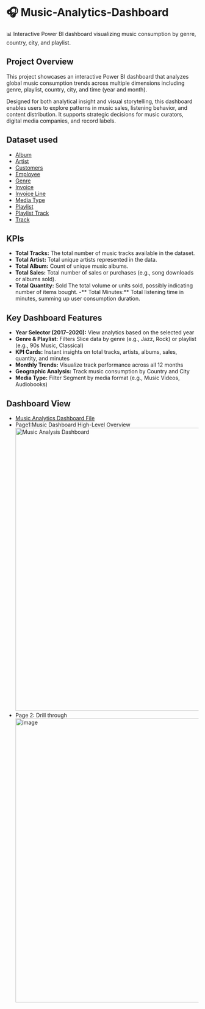 # 🎧 Music-Analytics-Dashboard
📊 Interactive Power BI dashboard visualizing music consumption by genre, country, city, and playlist.

## Project Overview
This project showcases an interactive Power BI dashboard that analyzes global music consumption trends across multiple dimensions including genre, playlist, country, city, and time (year and month).

Designed for both analytical insight and visual storytelling, this dashboard enables users to explore patterns in music sales, listening behavior, and content distribution. It supports strategic decisions for music curators, digital media companies, and record labels.


## Dataset used 
- <a href="https://github.com/PrajaktaPortfolio/Music-Analytics-Dashboard/blob/main/album.csv">Album </a>
- <a href="https://github.com/PrajaktaPortfolio/Music-Analytics-Dashboard/blob/main/artist.csv">Artist </a>
- <a href="https://github.com/PrajaktaPortfolio/Music-Analytics-Dashboard/blob/main/customers.csv"> Customers</a>
- <a href="https://github.com/PrajaktaPortfolio/Music-Analytics-Dashboard/blob/main/employee.csv">Employee </a>
- <a href="https://github.com/PrajaktaPortfolio/Music-Analytics-Dashboard/blob/main/genre.csv">Genre </a>
- <a href="https://github.com/PrajaktaPortfolio/Music-Analytics-Dashboard/blob/main/invoice.csv">Invoice </a>
- <a href="https://github.com/PrajaktaPortfolio/Music-Analytics-Dashboard/blob/main/invoice_line.csv">Invoice Line </a>
- <a href="https://github.com/PrajaktaPortfolio/Music-Analytics-Dashboard/blob/main/media_type.csv">Media Type </a>
- <a href="https://github.com/PrajaktaPortfolio/Music-Analytics-Dashboard/blob/main/playlist.csv">Playlist </a>
- <a href="https://github.com/PrajaktaPortfolio/Music-Analytics-Dashboard/blob/main/playlist_track.csv">Playlist Track </a>
- <a href="https://github.com/PrajaktaPortfolio/Music-Analytics-Dashboard/blob/main/track.csv">Track </a>

## KPIs 
- **Total Tracks:**	The total number of music tracks available in the dataset.
- **Total Artist:**	Total unique artists represented in the data.
- **Total Album:**	Count of unique music albums.
- **Total Sales:**	Total number of sales or purchases (e.g., song downloads or albums sold).
- **Total Quantity:** Sold	The total volume or units sold, possibly indicating number of items bought.
-** Total Minutes:**	Total listening time in minutes, summing up user consumption duration.


## Key Dashboard Features
- **Year Selector (2017–2020):**	View analytics based on the selected year
- **Genre & Playlist:** Filters Slice data by genre (e.g., Jazz, Rock) or playlist (e.g., 90s Music, Classical)
- **KPI Cards:**	Instant insights on total tracks, artists, albums, sales, quantity, and minutes
- **Monthly Trends:**	Visualize track performance across all 12 months
- **Geographic Analysis:**	Track music consumption by Country and City
- **Media Type:** Filter	Segment by media format (e.g., Music Videos, Audiobooks)


## Dashboard View
- <a href= "https://github.com/PrajaktaPortfolio/Music-Analytics-Dashboard/blob/main/Music%20Report.pbix" >Music Analytics Dashboard File </a>
- Page1:Music Dashboard High-Level Overview <img width="1781" height="742" alt="Music Analysis Dashboard" src="https://github.com/user-attachments/assets/6080705e-a8a1-4ef4-972a-9e028d1f4c88" />
- Page 2: Drill through <img width="1784" height="745" alt="image" src="https://github.com/user-attachments/assets/0fc24918-9333-4b64-825c-3b20551b8939" />







  

